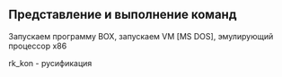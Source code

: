 ## Представление и выполнение команд

Запускаем программу BOX, запускаем VM [MS DOS], эмулирующий процессор x86

rk_kon - русификация
